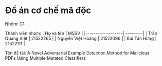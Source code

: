 # Đồ án cơ chế mã độc

Nhóm: G1

Thành viên nhóm:
| Họ và tên         | MSSV     |
|-------------------| ---------|
| Trần Quang Kiệt   | 21522265 |
| Nguyễn Việt Hoàng | 21522096 |
| Bùi Tấn Hưng      | 21522111 |

Tên đề tài: A Novel Adversarial Example Detection Method for Malicious PDFs Using Multiple Mutated Classifiers
